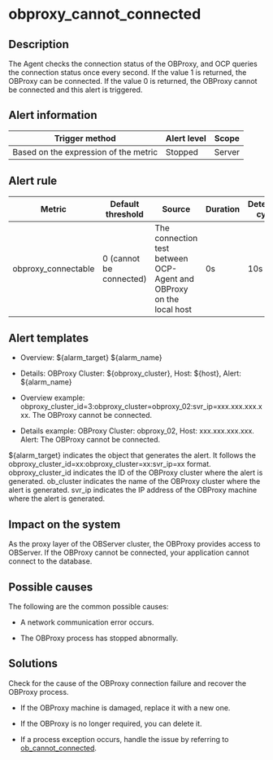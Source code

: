 obproxy_cannot_connected
=============================================

Description
--------------------------------

The Agent checks the connection status of the OBProxy, and OCP queries the connection status once every second. If the value 1 is returned, the OBProxy can be connected. If the value 0 is returned, the OBProxy cannot be connected and this alert is triggered.

Alert information
--------------------------------------

|            Trigger method             | Alert level | Scope  |
|---------------------------------------|-------------|--------|
| Based on the expression of the metric | Stopped     | Server |

Alert rule
-------------------------------

|       Metric        |    Default threshold    |                               Source                                | Duration | Detection cycle | Elimination cycle |
|---------------------|-------------------------|---------------------------------------------------------------------|----------|-----------------|-------------------|
| obproxy_connectable | 0 (cannot be connected) | The connection test between OCP-Agent and OBProxy on the local host | 0s       | 10s             | 5 min             |

Alert templates
------------------------------------

* Overview: ${alarm_target} ${alarm_name}

* Details: OBProxy Cluster: ${obproxy_cluster}, Host: ${host}, Alert: ${alarm_name}

* Overview example: obproxy_cluster_id=3:obproxy_cluster=obproxy_02:svr_ip=xxx.xxx.xxx.xxx. The OBProxy cannot be connected.

* Details example:  OBProxy Cluster: obproxy_02, Host: xxx.xxx.xxx.xxx. Alert: The OBProxy cannot be connected.

\${alarm_target} indicates the object that generates the alert. It follows the obproxy_cluster_id=xx:obproxy_cluster=xx:svr_ip=xx format. obproxy_cluster_id indicates the ID of the OBProxy cluster where the alert is generated. ob_cluster indicates the name of the OBProxy cluster where the alert is generated. svr_ip indicates the IP address of the OBProxy machine where the alert is generated.

Impact on the system
-----------------------------------------

As the proxy layer of the OBServer cluster, the OBProxy provides access to OBServer. If the OBProxy cannot be connected, your application cannot connect to the database.

Possible causes
------------------------------------

The following are the common possible causes:

* A network communication error occurs.

* The OBProxy process has stopped abnormally.

Solutions
------------------------------

Check for the cause of the OBProxy connection failure and recover the OBProxy process.

* If the OBProxy machine is damaged, replace it with a new one.

* If the OBProxy is no longer required, you can delete it.

* If a process exception occurs, handle the issue by referring to [ob_cannot_connected](../2.ob-alert/1.ob_cannot_connected.md).
